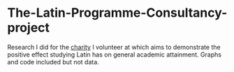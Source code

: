 # The-Latin-Programme-Consultancy-project
Research I did for the [charity](https://www.thelatinprogramme.co.uk/) I volunteer at which aims to demonstrate the positive effect studying Latin has on general academic attainment.
Graphs and code included but not data.
